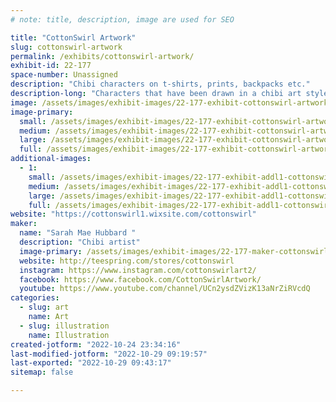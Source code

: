 ```yaml
---
# note: title, description, image are used for SEO

title: "CottonSwirl Artwork"
slug: cottonswirl-artwork
permalink: /exhibits/cottonswirl-artwork/
exhibit-id: 22-177
space-number: Unassigned
description: "Chibi characters on t-shirts, prints, backpacks etc."
description-long: "Characters that have been drawn in a chibi art style, then put on various items."
image: /assets/images/exhibit-images/22-177-exhibit-cottonswirl-artwork-20211113-104920-large.jpg
image-primary: 
  small: /assets/images/exhibit-images/22-177-exhibit-cottonswirl-artwork-20211113-104920-small.jpg
  medium: /assets/images/exhibit-images/22-177-exhibit-cottonswirl-artwork-20211113-104920-medium.jpg
  large: /assets/images/exhibit-images/22-177-exhibit-cottonswirl-artwork-20211113-104920-large.jpg
  full: /assets/images/exhibit-images/22-177-exhibit-cottonswirl-artwork-20211113-104920-full.jpg
additional-images: 
  - 1:
    small: /assets/images/exhibit-images/22-177-exhibit-addl1-cottonswirl-artwork-20220122-102941-small.jpg
    medium: /assets/images/exhibit-images/22-177-exhibit-addl1-cottonswirl-artwork-20220122-102941-medium.jpg
    large: /assets/images/exhibit-images/22-177-exhibit-addl1-cottonswirl-artwork-20220122-102941-large.jpg
    full: /assets/images/exhibit-images/22-177-exhibit-addl1-cottonswirl-artwork-20220122-102941-full.jpg
website: "https://cottonswirl1.wixsite.com/cottonswirl"
maker: 
  name: "Sarah Mae Hubbard "
  description: "Chibi artist"
  image-primary: /assets/images/exhibit-images/22-177-maker-cottonswirl-artwork-20211114-134659-medium.jpg
  website: http://teespring.com/stores/cottonswirl
  instagram: https://www.instagram.com/cottonswirlart2/
  facebook: https://www.facebook.com/CottonSwirlArtwork/
  youtube: https://www.youtube.com/channel/UCn2ysdZVizK13aNrZiRVcdQ 
categories: 
  - slug: art
    name: Art
  - slug: illustration
    name: Illustration
created-jotform: "2022-10-24 23:34:16"
last-modified-jotform: "2022-10-29 09:19:57"
last-exported: "2022-10-29 09:43:17"
sitemap: false

---
```

